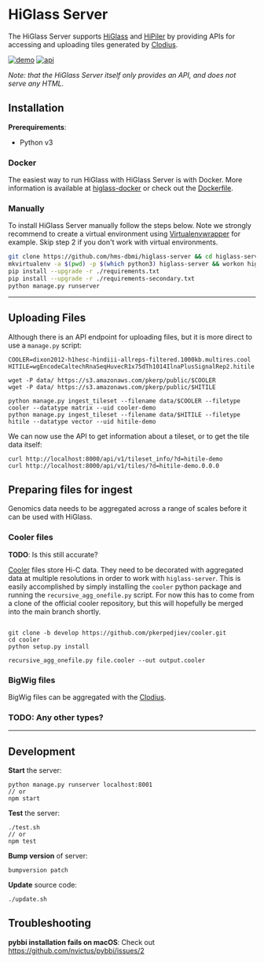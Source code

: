# HiGlass Server

The HiGlass Server supports [HiGlass](https://github.com/hms-dbmi/higlass) and [HiPiler](https://github.com/flekschas/hipiler)
by providing APIs for accessing and uploading tiles generated by
[Clodius](https://github.com/hms-dbmi/clodius).

[![demo](https://img.shields.io/badge/higlass-👍-red.svg?colorB=0f5d92)](http://higlass.io)
[![api](https://img.shields.io/badge/api-documentation-red.svg?colorB=0f5d92)](API.md)

_Note: that the HiGlass Server itself only provides an API, and does not serve any HTML._

## Installation

**Prerequirements**:

- Python v3

### Docker

The easiest way to run HiGlass with HiGlass Server is with Docker. More information is available at [higlass-docker](https://github.com/hms-dbmi/higlass-docker#readme) or check out the [Dockerfile](docker-context/Dockerfile).

### Manually

To install HiGlass Server manually follow the steps below. Note we strongly recommend to create a virtual environment using [Virtualenvwrapper](https://pypi.python.org/pypi/virtualenvwrapper) for example. Skip step 2 if you don't work with virtual environments.

```bash
git clone https://github.com/hms-dbmi/higlass-server && cd higlass-server
mkvirtualenv -a $(pwd) -p $(which python3) higlass-server && workon higlass-server
pip install --upgrade -r ./requirements.txt
pip install --upgrade -r ./requirements-secondary.txt
python manage.py runserver
```

---

## Uploading Files

Although there is an API endpoint for uploading files, but it is more direct to use a `manage.py` script:
```
COOLER=dixon2012-h1hesc-hindiii-allreps-filtered.1000kb.multires.cool
HITILE=wgEncodeCaltechRnaSeqHuvecR1x75dTh1014IlnaPlusSignalRep2.hitile

wget -P data/ https://s3.amazonaws.com/pkerp/public/$COOLER
wget -P data/ https://s3.amazonaws.com/pkerp/public/$HITILE

python manage.py ingest_tileset --filename data/$COOLER --filetype cooler --datatype matrix --uid cooler-demo
python manage.py ingest_tileset --filename data/$HITILE --filetype hitile --datatype vector --uid hitile-demo
```

We can now use the API to get information about a tileset, or to get the tile data itself:
```
curl http://localhost:8000/api/v1/tileset_info/?d=hitile-demo
curl http://localhost:8000/api/v1/tiles/?d=hitile-demo.0.0.0
```

## Preparing files for ingest

Genomics data needs to be aggregated across a range of scales before it can be used with HiGlass.

### Cooler files

**TODO**: Is this still accurate?

[Cooler](https://github.com/mirnylab/cooler) files store Hi-C data. They need to be decorated with aggregated
data at multiple resolutions in order to work with `higlass-server`. This is easily accomplished by simply
installing the `cooler` python package and running the `recursive_agg_onefile.py` script. For now this has
to come from a clone of the official cooler repository, but this will hopefully be merged into the main branch shortly.

```

git clone -b develop https://github.com/pkerpedjiev/cooler.git
cd cooler
python setup.py install

recursive_agg_onefile.py file.cooler --out output.cooler
```

### BigWig files

BigWig files can be aggregated with the [Clodius](https://github.com/hms-dbmi/clodius#bigwig-files).

### **TODO**: Any other types?

---

## Development

**Start** the server:

```
python manage.py runserver localhost:8001
// or
npm start
```

**Test** the server:

```
./test.sh
// or
npm test
```

**Bump version** of server:

```
bumpversion patch
```

**Update** source code:

```
./update.sh
```

## Troubleshooting

**pybbi installation fails on macOS**: Check out https://github.com/nvictus/pybbi/issues/2
